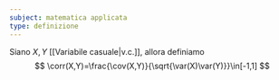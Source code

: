```yaml
---
subject: matematica applicata
type: definizione
---
```

Siano $X,Y$ [[Variabile casuale|v.c.]], allora definiamo
$$
\corr(X,Y)=\frac{\cov(X,Y)}{\sqrt{\var(X)\var(Y)}}\in[-1,1]
$$